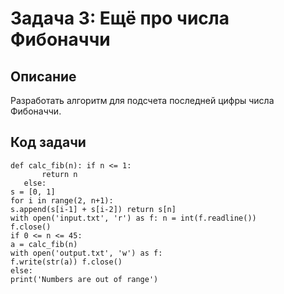 # Задача 3: Ещё про числа Фибоначчи

## Описание
Разработать алгоритм для подсчета последней цифры числа Фибоначчи.

## Код задачи
```
def calc_fib(n): if n <= 1:
       return n
   else:
s = [0, 1]
for i in range(2, n+1):
s.append(s[i-1] + s[i-2]) return s[n]
with open('input.txt', 'r') as f: n = int(f.readline())
f.close()
if 0 <= n <= 45:
a = calc_fib(n)
with open('output.txt', 'w') as f:
f.write(str(a)) f.close()
else:
print('Numbers are out of range')
```
